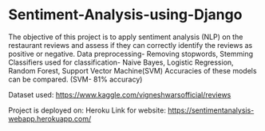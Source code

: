 # Sentiment-Analysis-using-Django

The objective of this project is to apply sentiment analysis (NLP) on the restaurant reviews and assess if they can correctly identify the reviews as positive or negative. 
Data preprocessing- Removing stopwords, Stemming
Classifiers used for classification- Naive Bayes, Logistic Regression, Random Forest, Support Vector Machine(SVM)
Accuracies of these models can be compared. (SVM- 81% accuracy)

Dataset used: https://www.kaggle.com/vigneshwarsofficial/reviews

Project is deployed on: Heroku
Link for website: https://sentimentanalysis-webapp.herokuapp.com/

